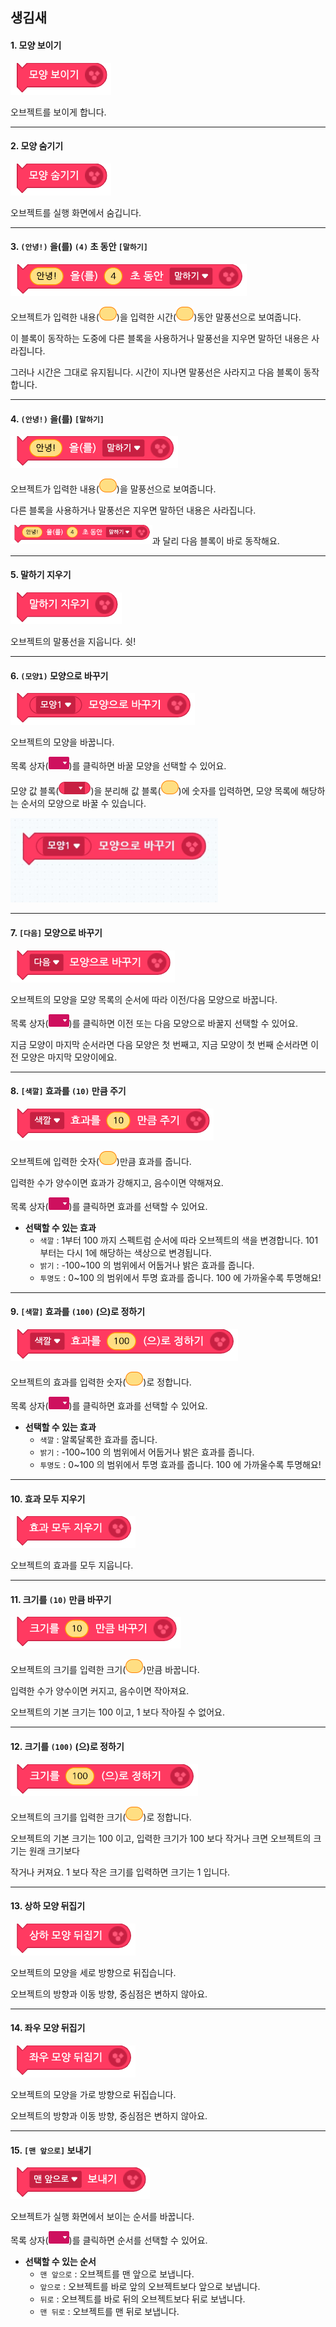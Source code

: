 ## 생김새



#### 1. 모양 보이기



![block-looks](images/block-looks-01.png)



오브젝트를 보이게 합니다. 



-----



#### 2. 모양 숨기기



![block-looks](images/block-looks-02.png)



오브젝트를 실행 화면에서 숨깁니다.



-----



#### 3. `(안녕!)` 을(를) `(4)` 초 동안 `[말하기]`



<img src="images/block-looks-03.png" alt="block-looks" />



오브젝트가 입력한 내용(<img src="images/icon/value.png" alt="value" style="zoom:50%;" />)을 입력한 시간(<img src="images/icon/value.png" alt="value" style="zoom:50%;" />)동안 말풍선으로 보여줍니다.

이 블록이 동작하는 도중에 다른 블록을 사용하거나 말풍선을 지우면 말하던 내용은 사라집니다. 

그러나 시간은 그대로 유지됩니다.  시간이 지나면 말풍선은 사라지고 다음 블록이 동작합니다. 



-----



#### 4. `(안녕!)` 을(를) `[말하기]`



![block-looks](images/block-looks-04.png)



오브젝트가 입력한 내용(<img src="images/icon/value.png" alt="value" style="zoom:50%;" />)을 말풍선으로 보여줍니다. 

다른 블록을 사용하거나 말풍선은 지우면 말하던 내용은 사라집니다. 

<img src="images/block-looks-03.png" alt="block-looks" style="zoom:60%;" />과 달리 다음 블록이 바로 동작해요. 



-----



#### 5. 말하기 지우기



![block-looks](images/block-looks-05.png)



오브젝트의 말풍선을 지웁니다. 쉿!



-----



#### 6. `(모양1)` 모양으로 바꾸기 



![block-looks](images/block-looks-06.png)



오브젝트의 모양을 바꿉니다. 

목록 상자(<img src="images/icon/dropdown-looks.png" style="zoom:50%;" />)를 클릭하면 바꿀 모양을 선택할 수 있어요.

모양 값 블록(<img src="images\icon\icon-looksvalue.png" alt="icon-looksvalue" style="zoom:50%;" />)을 분리해 값 블록(<img src="images/icon/value.png" alt="value" style="zoom:50%;" />)에 숫자를 입력하면, 모양 목록에 해당하는 순서의 모양으로 바꿀 수 있습니다.



<img src="images\window\looks-input-change.gif" alt="looks-input-change" style="zoom:65%;" />



-----



#### 7. `[다음]` 모양으로 바꾸기



![block-looks](images/block-looks-07.png)



오브젝트의 모양을 모양 목록의 순서에 따라 이전/다음 모양으로 바꿉니다.

목록 상자(<img src="images/icon/dropdown-looks.png" style="zoom:50%;" />)를 클릭하면 이전 또는 다음 모양으로 바꿀지 선택할 수 있어요.

지금 모양이 마지막 순서라면 다음 모양은 첫 번째고, 지금 모양이 첫 번째 순서라면 이전 모양은 마지막 모양이에요.



-----



#### 8. `[색깔]` 효과를 `(10)` 만큼 주기



![block-looks](images/block-looks-08.png)



오브젝트에 입력한 숫자(<img src="images/icon/value.png" alt="value" style="zoom:50%;" />)만큼 효과를 줍니다.

입력한 수가 양수이면 효과가 강해지고, 음수이면 약해져요.

목록 상자(<img src="images/icon/dropdown-looks.png" style="zoom:50%;" />)를 클릭하면 효과를 선택할 수 있어요.

+ **선택할 수 있는 효과**
  + `색깔` : 1부터 100 까지 스펙트럼 순서에 따라 오브젝트의 색을 변경합니다. 101부터는 다시 1에 해당하는 색상으로 변경됩니다. 
  + `밝기` : -100~100 의 범위에서 어둡거나 밝은 효과를 줍니다.
  + `투명도` : 0~100 의 범위에서 투명 효과를 줍니다. 100 에 가까울수록 투명해요!



-----



#### 9. `[색깔]` 효과를 `(100)` (으)로 정하기



![block-looks](images/block-looks-09.png)



오브젝트의 효과를 입력한 숫자(<img src="images/icon/value.png" alt="value" style="zoom:50%;" />)로 정합니다.

목록 상자(<img src="images/icon/dropdown-looks.png" style="zoom:50%;" />)를 클릭하면 효과를 선택할 수 있어요.

+ **선택할 수 있는 효과**
  + `색깔` : 알록달록한 효과를 줍니다.
  + `밝기` : -100~100 의 범위에서 어둡거나 밝은 효과를 줍니다.
  + `투명도` : 0~100 의 범위에서 투명 효과를 줍니다. 100 에 가까울수록 투명해요!



-----



#### 10. 효과 모두 지우기



![block-looks](images/block-looks-10.png)



오브젝트의 효과를 모두 지웁니다. 



-----



#### 11. 크기를 `(10)` 만큼 바꾸기



![block-looks](images/block-looks-11.png)



오브젝트의 크기를 입력한 크기(<img src="images/icon/value.png" alt="value" style="zoom:50%;" />)만큼 바꿉니다.

입력한 수가 양수이면 커지고, 음수이면 작아져요.

오브젝트의 기본 크기는 100 이고, 1 보다 작아질 수 없어요.



-----



#### 12. 크기를 `(100)` (으)로 정하기



![block-looks](images/block-looks-12.png)



오브젝트의 크기를 입력한 크기(<img src="images/icon/value.png" alt="value" style="zoom:50%;" />)로 정합니다.

오브젝트의 기본 크기는 100 이고, 입력한 크기가 100 보다 작거나 크면 오브젝트의 크기는 원래 크기보다 

작거나 커져요. 1 보다 작은 크기를 입력하면 크기는 1 입니다.



-----



#### 13. 상하 모양 뒤집기



![block-looks](images/block-looks-13.png)



오브젝트의 모양을 세로 방향으로 뒤집습니다.

오브젝트의 방향과 이동 방향, 중심점은 변하지 않아요.



-----



#### 14. 좌우 모양 뒤집기



![block-looks](images/block-looks-14.png)



오브젝트의 모양을 가로 방향으로 뒤집습니다.

오브젝트의 방향과 이동 방향, 중심점은 변하지 않아요.



-----



#### 15. `[맨 앞으로]` 보내기



![block-looks](images/block-looks-15.png)



오브젝트가 실행 화면에서 보이는 순서를 바꿉니다.

목록 상자(<img src="images/icon/dropdown-looks.png" style="zoom:50%;" />)를 클릭하면 순서를 선택할 수 있어요.

+ **선택할 수 있는 순서**
  + `맨 앞으로` : 오브젝트를 맨 앞으로 보냅니다. 
  + `앞으로` : 오브젝트를 바로 앞의 오브젝트보다 앞으로 보냅니다. 
  + `뒤로` : 오브젝트를 바로 뒤의 오브젝트보다 뒤로 보냅니다. 
  + `맨 뒤로` : 오브젝트를 맨 뒤로 보냅니다. 


